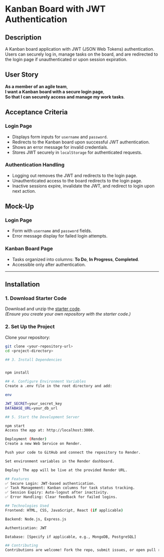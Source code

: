 # Kanban Board with JWT Authentication

## Description  
A Kanban board application with JWT (JSON Web Tokens) authentication. Users can securely log in, manage tasks on the board, and are redirected to the login page if unauthenticated or upon session expiration.

## User Story  
**As a member of an agile team**,  
**I want a Kanban board with a secure login page**,  
**So that I can securely access and manage my work tasks**.

## Acceptance Criteria  

### Login Page  
- Displays form inputs for `username` and `password`.  
- Redirects to the Kanban board upon successful JWT authentication.  
- Shows an error message for invalid credentials.  
- Stores JWT securely in `localStorage` for authenticated requests.  

### Authentication Handling  
- Logging out removes the JWT and redirects to the login page.  
- Unauthenticated access to the board redirects to the login page.  
- Inactive sessions expire, invalidate the JWT, and redirect to login upon next action.  

## Mock-Up  
### Login Page  
- Form with `username` and `password` fields.  
- Error message display for failed login attempts.  

### Kanban Board Page  
- Tasks organized into columns: **To Do**, **In Progress**, **Completed**.  
- Accessible only after authentication.  

---

## Installation  

### 1. Download Starter Code  
Download and unzip the [starter code](your-repo-link-here).  
*(Ensure you create your own repository with the starter code.)*  

### 2. Set Up the Project  
Clone your repository:  
```bash
git clone <your-repository-url>
cd <project-directory>

## 3. Install Dependencies


npm install

## 4. Configure Environment Variables
Create a .env file in the root directory and add:

env

JWT_SECRET=your_secret_key
DATABASE_URL=your_db_url

## 5. Start the Development Server

npm start
Access the app at: http://localhost:3000.

Deployment (Render)
Create a new Web Service on Render.

Push your code to GitHub and connect the repository to Render.

Set environment variables in the Render dashboard.

Deploy! The app will be live at the provided Render URL.

## Features
✅ Secure Login: JWT-based authentication.
✅ Task Management: Kanban columns for task status tracking.
✅ Session Expiry: Auto-logout after inactivity.
✅ Error Handling: Clear feedback for failed logins.

## Technologies Used
Frontend: HTML, CSS, JavaScript, React (if applicable)

Backend: Node.js, Express.js

Authentication: JWT

Database: [Specify if applicable, e.g., MongoDB, PostgreSQL]

## Contributing
Contributions are welcome! Fork the repo, submit issues, or open pull requests.